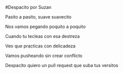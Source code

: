 #Despacito por Suzan

Pasito a pasito, suave suavecito

Nos vamos pegando poquito a poquito

Cuando tu tecleas con esa destreza

Veo que practicas con delicadeza

Vamos pusheando sin crear conflicto

Despacito quiero un pull request que suba tus versitos
